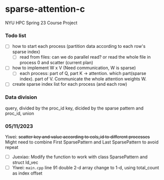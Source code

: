 # sparse-attention-c

NYU HPC Spring 23 Course Project

### Todo list

* [ ] how to start each process (partition data according to each row's sparse index)
  * [ ] read from files: can we do parallel read? or read the whole file in process 0 and scatter (current plan)
* [ ] how to implement W x V (Need communication, W is sparse)
  * [ ] each process: part of Q, part K -> attention. which part(sparse index). part of V. Communicate the whole attention weights W.
* [ ] create sparse index list for each process (and each row)

### Data division

query, divided by the proc_id
key, dicided by the sparse pattern and proc_id, union

### 05/11/2023

Yiwei: ~~scatter key and value according to cols_id to different processes~~
Might need to combine First SparsePattern and Last SparsePattern to avoid repeat

- [ ] Juexiao: Modify the function to work with class SparsePattern and struct Id_vec
- [ ] Yiwei: `main.cpp` line 91 double 2-d array change to 1-d, using total_count as index offset
